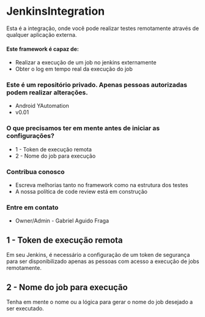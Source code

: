 # JenkinsIntegration #

Esta é a integração, onde você pode realizar testes remotamente através de qualquer aplicação externa.

#### Este framework é capaz de: ####
* Realizar a execução de um job no jenkins externamente
* Obter o log em tempo real da execução do job

### Este é um repositório privado. Apenas pessoas autorizadas podem realizar alterações. ###

* Android YAutomation
* v0.01

### O que precisamos ter em mente antes de iniciar as configurações? ###

* 1 - Token de execução remota
* 2 - Nome do job para execução

### Contribua conosco ###

* Escreva melhorias tanto no framework como na estrutura dos testes
* A nossa política de code review está em construção

### Entre em contato ###

* Owner/Admin - Gabriel Aguido Fraga


## 1 - Token de execução remota ##

Em seu Jenkins, é necessário a configuração de um token de segurança para ser disponibilizado apenas as pessoas com acesso
a execução de jobs remotamente.
			
## 2 - Nome do job para execução ##

Tenha em mente o nome ou a lógica para gerar o nome do job desejado a ser executado.